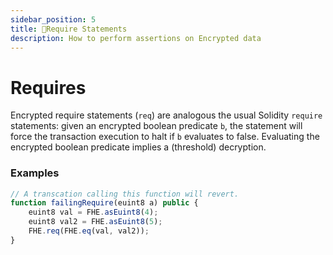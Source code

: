 ```yaml
---
sidebar_position: 5
title: 🚦Require Statements
description: How to perform assertions on Encrypted data
---
```


# Requires

Encrypted require statements (`req`) are analogous the usual Solidity `require` statements: given an encrypted boolean predicate `b`, the statement will force the transaction execution to halt if `b` evaluates to false. Evaluating the encrypted boolean predicate implies a (threshold) decryption.

### Examples

```Javascript
// A transcation calling this function will revert.
function failingRequire(euint8 a) public {
    euint8 val = FHE.asEuint8(4);
    euint8 val2 = FHE.asEuint8(5);
    FHE.req(FHE.eq(val, val2));
}
```

